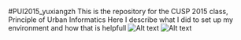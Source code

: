 #PUI2015_yuxiangzh
This is the repository for the CUSP 2015 class, Principle of Urban Informatics
Here I describe what I did to set up my environment and how that is helpfull
![Alt text](/img/alias.png)
![Alt text](/img/set_env.png)
